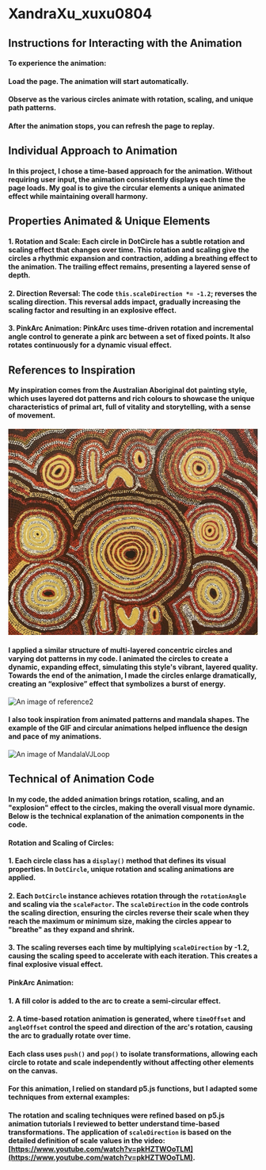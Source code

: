 # XandraXu_xuxu0804

## __Instructions for Interacting with the Animation__
#### To experience the animation:
#### Load the page. The animation will start automatically.
#### Observe as the various circles animate with rotation, scaling, and unique path patterns.
#### After the animation stops, you can refresh the page to replay.

## __Individual Approach to Animation__
#### In this project, I chose a time-based approach for the animation. Without requiring user input, the animation consistently displays each time the page loads. My goal is to give the circular elements a unique animated effect while maintaining overall harmony.

## __Properties Animated & Unique Elements__
#### __1. Rotation and Scale:__ Each circle in DotCircle has a subtle rotation and scaling effect that changes over time. This rotation and scaling give the circles a rhythmic expansion and contraction, adding a breathing effect to the animation. The trailing effect remains, presenting a layered sense of depth.
#### __2. Direction Reversal:__ The code `this.scaleDirection *= -1.2`; reverses the scaling direction. This reversal adds impact, gradually increasing the scaling factor and resulting in an explosive effect.
#### __3. PinkArc Animation:__ PinkArc uses time-driven rotation and incremental angle control to generate a pink arc between a set of fixed points. It also rotates continuously for a dynamic visual effect.

## __References to Inspiration__
#### My inspiration comes from the Australian Aboriginal dot painting style, which uses layered dot patterns and rich colours to showcase the unique characteristics of primal art, full of vitality and storytelling, with a sense of movement.
![An image of reference1](readmeImages/reference1.jpg)
#### I applied a similar structure of multi-layered concentric circles and varying dot patterns in my code. I animated the circles to create a dynamic, expanding effect, simulating this style's vibrant, layered quality. Towards the end of the animation, I made the circles enlarge dramatically, creating an “explosive” effect that symbolizes a burst of energy.
![An image of reference2](readmeImages/referenceimage.jpg) 
#### I also took inspiration from animated patterns and mandala shapes. The example of the GIF and circular animations helped influence the design and pace of my animations.
![An image of MandalaVJLoop](readmeImages/MandalaVJLoopByNguluidu.gif)

## __Technical of Animation Code__
#### In my code, the added animation brings rotation, scaling, and an "explosion" effect to the circles, making the overall visual more dynamic. Below is the technical explanation of the animation components in the code.
#### Rotation and Scaling of Circles:
#### 1. Each circle class has a `display()` method that defines its visual properties. In `DotCircle`, unique rotation and scaling animations are applied.
#### 2. Each `DotCircle` instance achieves rotation through the `rotationAngle` and scaling via the `scaleFactor`. The `scaleDirection` in the code controls the scaling direction, ensuring the circles reverse their scale when they reach the maximum or minimum size, making the circles appear to "breathe" as they expand and shrink.
#### 3. The scaling reverses each time by multiplying `scaleDirection` by -1.2, causing the scaling speed to accelerate with each iteration. This creates a final explosive visual effect.
#### PinkArc Animation:
#### 1. A fill color is added to the arc to create a semi-circular effect.
#### 2. A time-based rotation animation is generated, where `timeOffset` and `angleOffset` control the speed and direction of the arc's rotation, causing the arc to gradually rotate over time.
#### Each class uses `push()` and `pop()` to isolate transformations, allowing each circle to rotate and scale independently without affecting other elements on the canvas.

#### For this animation, I relied on standard p5.js functions, but I adapted some techniques from external examples:
#### The rotation and scaling techniques were refined based on p5.js animation tutorials I reviewed to better understand time-based transformations. The application of `scaleDirection` is based on the detailed definition of scale values in the video: [https://www.youtube.com/watch?v=pkHZTWOoTLM](https://www.youtube.com/watch?v=pkHZTWOoTLM).



